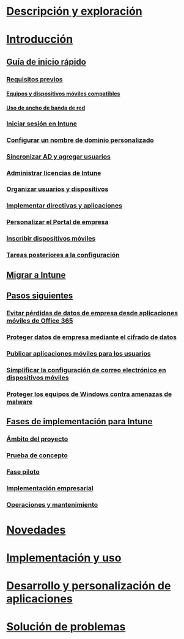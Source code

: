 # [Descripción y exploración](/intune/understand-explore/introduction-to-microsoft-intune)
# [Introducción](get-started.md)
## [Guía de inicio rápido](start-with-a-paid-subscription-to-microsoft-intune.md)
### [Requisitos previos](what-to-know-before-you-start-microsoft-intune.md)
#### [Equipos y dispositivos móviles compatibles](supported-mobile-devices-and-computers.md)
#### [Uso de ancho de banda de red](network-bandwidth-use.md)
### [Iniciar sesión en Intune](start-with-a-paid-subscription-to-microsoft-intune-step-1.md)
### [Configurar un nombre de dominio personalizado](start-with-a-paid-subscription-to-microsoft-intune-step-2.md)
### [Sincronizar AD y agregar usuarios](start-with-a-paid-subscription-to-microsoft-intune-step-3.md)
### [Administrar licencias de Intune](start-with-a-paid-subscription-to-microsoft-intune-step-4.md)
### [Organizar usuarios y dispositivos](start-with-a-paid-subscription-to-microsoft-intune-step-5.md)
### [Implementar directivas y aplicaciones](start-with-a-paid-subscription-to-microsoft-intune-step-6.md)
### [Personalizar el Portal de empresa](start-with-a-paid-subscription-to-microsoft-intune-step-7.md)
### [Inscribir dispositivos móviles](start-with-a-paid-subscription-to-microsoft-intune-step-8.md)
### [Tareas posteriores a la configuración](post-configuration-tasks.md)
## [Migrar a Intune](migrate-to-intune.md)
## [Pasos siguientes](prevent-company-data-leaks-from-Office-365-mobile-apps.md)
### [Evitar pérdidas de datos de empresa desde aplicaciones móviles de Office 365](prevent-company-data-leaks-from-Office-365-mobile-apps.md)
### [Proteger datos de empresa mediante el cifrado de datos](protect-data-encryption.md)
### [Publicar aplicaciones móviles para los usuarios](publish-mobile-apps-to-users.md)
### [Simplificar la configuración de correo electrónico en dispositivos móviles](simplify-email-configuration-on-mobile-devices.md)
### [Proteger los equipos de Windows contra amenazas de malware](protect-pcs-against-malware-threats.md)
## [Fases de implementación para Intune](rollout-phases-for-microsoft-intune-deployment.md)
### [Ámbito del proyecto](project-scope.md)
### [Prueba de concepto](proof-of-concept.md)
### [Fase piloto](pilot.md)
### [Implementación empresarial](enterprise-rollout.md)
### [Operaciones y mantenimiento](operations-and-maintenance.md)
# [Novedades](/intune/whats-new/whats-new-in-microsoft-intune)
# [Implementación y uso](/intune/deploy-use/overview-of-device-and-app-lifecycles-in-microsoft-intune)
# [Desarrollo y personalización de aplicaciones](/intune/develop/intune-app-sdk)
# [Solución de problemas](/intune/troubleshoot/general-troubleshooting-tips-for-microsoft-intune)


<!--HONumber=Nov16_HO4-->


